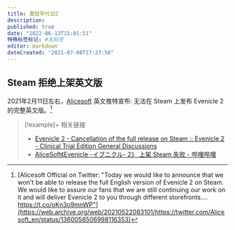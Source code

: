 ```yaml
---
title: 夏娃年代记2
description:
published: true
date: "2022-06-13T15:01:51"
特殊标签标记: #无标签
editor: markdown
dateCreated: "2021-07-08T17:27:58"
---
```


## Steam 拒绝上架英文版

2021年2月11日左右，[Alicesoft](https://twitter.com/Alicesoft_en) 英文推特宣布: 无法在 Steam 上发布 Evenicle 2 的完整英文版。[^sbfa]

[^sbfa]: [Alicesoft Official on Twitter: "Today we would like to announce that we won't be able to release the full English version of Evenicle 2 on Steam. We would like to assure our fans that we are still continuing our work on it and will deliver Evenicle 2 to you through different storefronts.… https://t.co/oKn3o9mnWP"](https://web.archive.org/web/20210522083101/https://twitter.com/Alicesoft_en/status/1360056506998116353)

> [!example]+ 相关链接
> + [Evenicle 2 - Cancellation of the full release on Steam :: Evenicle 2 - Clinical Trial Edition General Discussions](https://web.archive.org/web/20210708093326/https://steamcommunity.com/app/1350710/discussions/0/5760637065630773683/)
> + [AliceSoft《Evenicle -イブニクル- 2》 上架 Steam 失败 - 哔哩哔哩](https://archive.is/RHxEh "https://www.bilibili.com/read/cv9855101")
